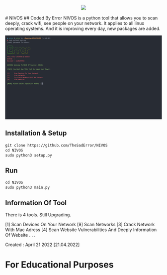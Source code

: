 <div>
  <p align="center">
    <img src="https://github.com/TheSadError/NIVOS/blob/main/1.png" width="800"> 
  </p>
</div>
# NIVOS
## Coded By Error
NIVOS is a python tool that allows you to scan deeply, crack wifi, see people on your network. It applies to all linux operating systems. And it is improving every day, new packages are added.


<div>
  <p align="center">
    <img src="s1.png" width="800"> 
  </p>
</div>

## Installation & Setup
```
git clone https://github.com/TheSadError/NIVOS
cd NIVOS
sudo python3 setup.py
```

## Run
```
cd NIVOS
sudo python3 main.py
```

## Information Of Tool

There is 4 tools. Still Upgrading.

[1]     Scan Devices On Your Network
[9]     Scan Networks 
[3]     Crack Network With Mac Adress
[4]     Scan Website Vulnerabilities And Deeply Information Of Website
.
.
.


Created : April 21 2022 [21.04.2022]

# For Educational Purposes
